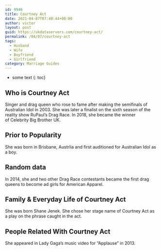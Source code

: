 ```yaml
---
id: 9946
title: Courtney Act
date: 2021-04-07T07:40:44+00:00
author: victor
layout: post
guid: https://ukdataservers.com/courtney-act/
permalink: /04/07/courtney-act
tags:
  - Husband
  - Wife
  - Boyfriend
  - Girlfriend
category: Marriage Guides
---
```


* some text
{: toc}


## Who is Courtney Act



Singer and drag queen who rose to fame after making the semifinals of Australian Idol in 2003. She was later a finalist on the sixth season of the reality show RuPaul&#8217;s Drag Race. In 2018, she became the winner of Celebrity Big Brother UK.

                
                
                
## Prior to Popularity



She was born in Brisbane, Austrlia and first auditioned for Australian Idol as a boy.

                
                
                
## Random data



In 2014, she and two other Drag Race contestants became the first drag queens to become ad girls for American Apparel.

                
                
                
## Family & Everyday Life of Courtney Act



She was born Shane Jenek. She chose her stage name of Courtney Act as a play on the phrase caught in the act.

                
                
                
## People Related With Courtney Act



She appeared in Lady Gaga&#8217;s music video for &#8220;Applause&#8221; in 2013.

                
              
            
          
          
          